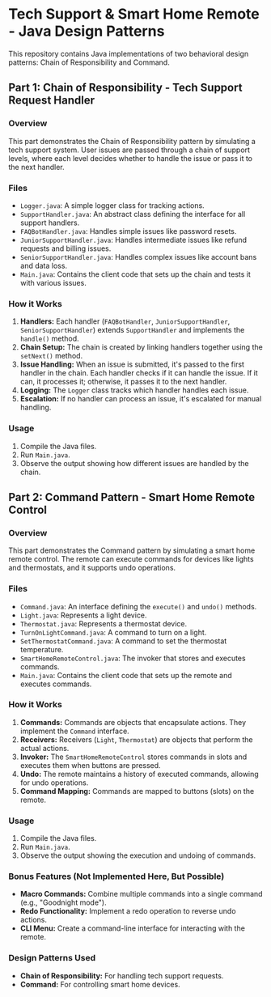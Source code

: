 # Tech Support & Smart Home Remote - Java Design Patterns

This repository contains Java implementations of two behavioral design patterns: Chain of Responsibility and Command.

## Part 1: Chain of Responsibility - Tech Support Request Handler

### Overview

This part demonstrates the Chain of Responsibility pattern by simulating a tech support system. User issues are passed through a chain of support levels, where each level decides whether to handle the issue or pass it to the next handler.

### Files

* `Logger.java`: A simple logger class for tracking actions.
* `SupportHandler.java`: An abstract class defining the interface for all support handlers.
* `FAQBotHandler.java`: Handles simple issues like password resets.
* `JuniorSupportHandler.java`: Handles intermediate issues like refund requests and billing issues.
* `SeniorSupportHandler.java`: Handles complex issues like account bans and data loss.
* `Main.java`: Contains the client code that sets up the chain and tests it with various issues.

### How it Works

1.  **Handlers:** Each handler (`FAQBotHandler`, `JuniorSupportHandler`, `SeniorSupportHandler`) extends `SupportHandler` and implements the `handle()` method.
2.  **Chain Setup:** The chain is created by linking handlers together using the `setNext()` method.
3.  **Issue Handling:** When an issue is submitted, it's passed to the first handler in the chain. Each handler checks if it can handle the issue. If it can, it processes it; otherwise, it passes it to the next handler.
4.  **Logging:** The `Logger` class tracks which handler handles each issue.
5.  **Escalation:** If no handler can process an issue, it's escalated for manual handling.

### Usage

1.  Compile the Java files.
2.  Run `Main.java`.
3.  Observe the output showing how different issues are handled by the chain.

## Part 2: Command Pattern - Smart Home Remote Control

### Overview

This part demonstrates the Command pattern by simulating a smart home remote control. The remote can execute commands for devices like lights and thermostats, and it supports undo operations.

### Files

* `Command.java`: An interface defining the `execute()` and `undo()` methods.
* `Light.java`: Represents a light device.
* `Thermostat.java`: Represents a thermostat device.
* `TurnOnLightCommand.java`: A command to turn on a light.
* `SetThermostatCommand.java`: A command to set the thermostat temperature.
* `SmartHomeRemoteControl.java`: The invoker that stores and executes commands.
* `Main.java`: Contains the client code that sets up the remote and executes commands.

### How it Works

1.  **Commands:** Commands are objects that encapsulate actions. They implement the `Command` interface.
2.  **Receivers:** Receivers (`Light`, `Thermostat`) are objects that perform the actual actions.
3.  **Invoker:** The `SmartHomeRemoteControl` stores commands in slots and executes them when buttons are pressed.
4.  **Undo:** The remote maintains a history of executed commands, allowing for undo operations.
5.  **Command Mapping:** Commands are mapped to buttons (slots) on the remote.

### Usage

1.  Compile the Java files.
2.  Run `Main.java`.
3.  Observe the output showing the execution and undoing of commands.

### Bonus Features (Not Implemented Here, But Possible)

* **Macro Commands:** Combine multiple commands into a single command (e.g., "Goodnight mode").
* **Redo Functionality:** Implement a redo operation to reverse undo actions.
* **CLI Menu:** Create a command-line interface for interacting with the remote.

### Design Patterns Used

* **Chain of Responsibility:** For handling tech support requests.
* **Command:** For controlling smart home devices.


